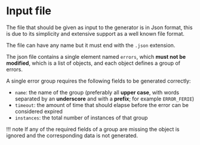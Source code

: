 # Input file

The file that should be given as input to the generator is in Json format, this is due
to its simplicity and extensive support as a well known file format.

The file can have any name but it must end with the `.json` extension.

The json file contains a single element named `errors`, which **must not be modified**,
which is a list of objects, and each object defines a group of errors.

A single error group requires the following fields to be generated correctly:

- `name`: the name of the group (preferably all **upper case**, with words separated by an **underscore**
    and with a **prefix**; for example `ERROR_FERIE`)
- `timeout`: the amount of time that should elapse before the error can be considered expired
- `instances`: the total number of instances of that group

!!! note
    If any of the required fields of a group are missing the object is ignored and
    the corresponding data is not generated.

